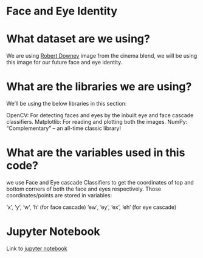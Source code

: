 # Face and Eye Identity

# What dataset are we using?
We are using [Robert Downey](https://www.cinemablend.com/news/2471343/apparently-robert-downey-jr-didnt-want-to-do-tony-starks-last-big-line-in-avengers-endgame) image from the cinema blend, we will be using this image for our future face and eye identity.

# What are the libraries we are using?
We’ll be using the below libraries in this section:

OpenCV: For detecting faces and eyes by the inbuilt eye and face cascade classifiers.
Matplotlib: For reading and plotting both the images.
NumPy:  “Complementary” – an all-time classic library!

# What are the variables used in this code?
we use Face and Eye cascade Classifiers to get the coordinates of top and bottom corners of both the face and eyes respectively. Those coordinates/points are stored in variables:

‘x‘, ‘y‘, ‘w‘, ‘h‘ (for face cascade)
‘ew‘, ‘ey‘, ‘ex‘, ‘eh‘ (for eye cascade)

# Jupyter Notebook

Link to [jupyter notebook](https://github.com/VkDinesh/Face-and-Eye-Identity/blob/master/Face%20and%20eye%20Identity.py)
